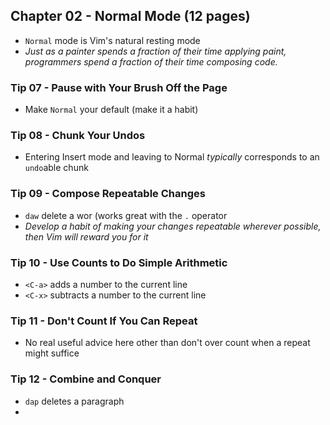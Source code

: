 ## Chapter 02 - Normal Mode (12 pages)

- `Normal` mode is Vim's natural resting mode
- *Just as a painter spends a fraction of their time applying paint, programmers spend a fraction of their time composing code.*

### Tip 07 - Pause with Your Brush Off the Page

- Make `Normal` your default (make it a habit)

### Tip 08 - Chunk Your Undos

- Entering Insert mode and leaving to Normal *typically* corresponds to an `undo`able chunk

### Tip 09 - Compose Repeatable Changes

- `daw` delete a wor (works great with the `.` operator
- *Develop a habit of making your changes repeatable wherever possible, then Vim will reward you for it*

### Tip 10 - Use Counts to Do Simple Arithmetic

- `<C-a>` adds a number to the current line
- `<C-x>` subtracts a number to the current line

### Tip 11 - Don't Count If You Can Repeat

- No real useful advice here other than don't over count when a repeat might suffice

### Tip 12 - Combine and Conquer

- `dap` deletes a paragraph
-
